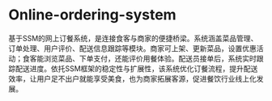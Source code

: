 # Online-ordering-system
基于SSM的网上订餐系统，是连接食客与商家的便捷桥梁。系统涵盖菜品管理、订单处理、用户评价、配送信息跟踪等模块。商家可上架、更新菜品，设置优惠活动；食客能浏览菜品、下单支付，还能评价用餐体验。配送员接单后，系统实时跟踪配送进度。依托SSM框架的稳定性与扩展性，该系统优化订餐流程，提升配送效率，让用户足不出户就能享受美食，也为商家拓展客源，促进餐饮行业线上化发展。 
